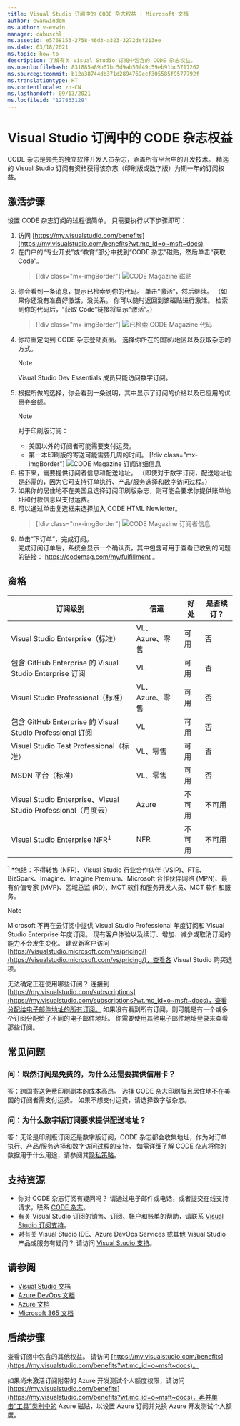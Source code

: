 ```yaml
---
title: Visual Studio 订阅中的 CODE 杂志权益 | Microsoft 文档
author: evanwindom
ms.author: v-evwin
manager: cabuschl
ms.assetid: e5768153-2758-46d3-a323-3272def213ee
ms.date: 03/18/2021
ms.topic: how-to
description: 了解有关 Visual Studio 订阅中包含的 CODE 杂志权益。
ms.openlocfilehash: 831885a89b67bc5d9ab50f49c59eb91bc5717262
ms.sourcegitcommit: b12a38744db371d2894769ecf305585f9577792f
ms.translationtype: HT
ms.contentlocale: zh-CN
ms.lasthandoff: 09/13/2021
ms.locfileid: "127833129"
---
```

# <a name="code-magazine-included-in-visual-studio-subscriptions"></a>Visual Studio 订阅中的 CODE 杂志权益

CODE 杂志是领先的独立软件开发人员杂志，涵盖所有平台中的开发技术。  精选的 Visual Studio 订阅有资格获得该杂志（印刷版或数字版）为期一年的订阅权益。

## <a name="activation-steps"></a>激活步骤
设置 CODE 杂志订阅的过程很简单。  只需要执行以下步骤即可：

1. 访问 [https://my.visualstudio.com/benefits](https://my.visualstudio.com/benefits?wt.mc_id=o~msft~docs)
2. 在门户的“专业开发”或“教育”部分中找到“CODE 杂志”磁贴，然后单击“获取 Code”。
   > [!div class="mx-imgBorder"]
   > ![CODE Magazine 磁贴](_img/vs-code-magazine/vs-code-magazine-tile.png "CODE Magazine 磁贴")
3. 你会看到一条消息，提示已检索到你的代码。  单击“激活”，然后继续。  （如果你还没有准备好激活，没关系。  你可以随时返回到该磁贴进行激活。  检索到你的代码后，“获取 Code”链接将显示“激活”。）
   > [!div class="mx-imgBorder"]
   > ![已检索 CODE Magazine 代码](_img/vs-code-magazine/vs-code-magazine-success.png "代码检索成功")
4. 你将重定向到 CODE 杂志登陆页面。 选择你所在的国家/地区以及获取杂志的方式。 
   > [!NOTE]
   > Visual Studio Dev Essentials 成员只能访问数字订阅。 
5. 根据所做的选择，你会看到一条说明，其中显示了订阅的价格以及已应用的优惠券金额。
   > [!NOTE]
   > 对于印刷版订阅：
   > - 美国以外的订阅者可能需要支付运费。 
   > - 第一本印刷版的寄送可能需要几周的时间。
      > [!div class="mx-imgBorder"]
      > ![CODE Magazine 订阅详细信息](_img/vs-code-magazine/vs-code-magazine-details.png "订阅详细信息和价格")
6. 接下来，需要提供订阅者信息和配送地址。  （即使对于数字订阅，配送地址也是必需的，因为它可支持订单执行、产品/服务选择和数字访问过程。）
7. 如果你的居住地不在美国且选择订阅印刷版杂志，则可能会要求你提供账单地址和付款信息以支付运费。 
8. 可以通过单击复选框来选择加入 CODE HTML Newletter。
   > [!div class="mx-imgBorder"]
   > ![CODE Magazine 订阅者信息](_img/vs-code-magazine/vs-code-magazine-subscriber-info.png "订阅者详细和传送地址")
9. 单击“下订单”，完成订阅。  
完成订阅订单后，系统会显示一个确认页，其中包含可用于查看已收到的问题的链接： https://codemag.com/my/fulfillment 。 

## <a name="eligibility"></a>资格
| 订阅级别                                                 |     信道                                            | 好处                                                          | 是否续订？    |
|--------------------------------------------------------------------|---------------------------------------------------------|------------------------------------------------------------------|---------------|
| Visual Studio Enterprise（标准）   | VL、Azure、零售| 可用       |  否          |
| 包含 GitHub Enterprise 的 Visual Studio Enterprise 订阅   | VL| 可用       |  否          |
| Visual Studio Professional（标准） | VL、Azure、零售                                       | 可用                                                            |  否          |
| 包含 GitHub Enterprise 的 Visual Studio Professional 订阅 | VL                                      | 可用                                                            |  否          |
| Visual Studio Test Professional（标准）                         | VL、零售                                              | 可用                                             |  否          |
| MSDN 平台（标准）                                          | VL、零售                                              | 可用                                              |  否          |
| Visual Studio Enterprise、Visual Studio Professional（月度云） | Azure | 不可用 | 不可用 |
| Visual Studio Enterprise NFR<sup>1</sup> | NFR | 不可用 | 不可用 |

<sup>1</sup>  *包括：不得转售 (NFR)、Visual Studio 行业合作伙伴 (VSIP)、FTE、BizSpark、Imagine、Imagine Premium、Microsoft 合作伙伴网络 (MPN)、最有价值专家 (MVP)、区域总监 (RD)、MCT 软件和服务开发人员、MCT 软件和服务。  

> [!NOTE]
> Microsoft 不再在云订阅中提供 Visual Studio Professional 年度订阅和 Visual Studio Enterprise 年度订阅。 现有客户体验以及续订、增加、减少或取消订阅的能力不会发生变化。 建议新客户访问 [https://visualstudio.microsoft.com/vs/pricing/](https://visualstudio.microsoft.com/vs/pricing/)，查看各 Visual Studio 购买选项。

无法确定正在使用哪些订阅？  连接到 [https://my.visualstudio.com/subscriptions](https://my.visualstudio.com/subscriptions?wt.mc_id=o~msft~docs)，查看分配给电子邮件地址的所有订阅。 如果没有看到所有订阅，则可能是有一个或多个订阅分配给了不同的电子邮件地址。  你需要使用其他电子邮件地址登录来查看那些订阅。

## <a name="frequently-asked-questions"></a>常见问题
### <a name="q-if-the-subscription-is-free-why-am-i-being-asked-for-a-credit-card"></a>问：既然订阅是免费的，为什么还需要提供信用卡？  
答：跨国寄送免费印刷副本的成本高昂。  选择 CODE 杂志印刷版且居住地不在美国的订阅者需支付运费。 如果不想支付运费，请选择数字版杂志。 

### <a name="q-why-do-i-need-to-provide-a-delivery-address-for-a-digital-subscription"></a>问：为什么数字版订阅要求提供配送地址？
答：无论是印刷版订阅还是数字版订阅，CODE 杂志都会收集地址，作为对订单执行、产品/服务选择和数字访问过程的支持。  如需详细了解 CODE 杂志将你的数据用于什么用途，请参阅其[隐私策略](https://www.codemag.com/Home/Privacy)。

## <a name="support-resources"></a>支持资源
- 你对 CODE 杂志订阅有疑问吗？  请通过电子邮件或电话，或者提交在线支持请求，联系 [CODE 杂志](https://www.codemag.com/contact)。
- 有关 Visual Studio 订阅的销售、订阅、帐户和账单的帮助，请联系 [Visual Studio 订阅支持](https://my.visualstudio.com/gethelp)。
- 对有关 Visual Studio IDE、Azure DevOps Services 或其他 Visual Studio 产品或服务有疑问？  请访问 [Visual Studio 支持](https://visualstudio.microsoft.com/support/)。

## <a name="see-also"></a>请参阅
- [Visual Studio 文档](/visualstudio/)
- [Azure DevOps 文档](/azure/devops/)
- [Azure 文档](/azure/)
- [Microsoft 365 文档](/microsoft-365/)

## <a name="next-steps"></a>后续步骤
查看订阅中包含的其他权益。 请访问 [https://my.visualstudio.com/benefits](https://my.visualstudio.com/benefits?wt.mc_id=o~msft~docs)。

如果尚未激活订阅附带的 Azure 开发测试个人额度权限，请访问 [https://my.visualstudio.com/benefits](https://my.visualstudio.com/benefits?wt.mc_id=o~msft~docs)，再并单击“工具”类别中的 Azure 磁贴，以设置 Azure 订阅并兑换 Azure 开发测试个人额度。